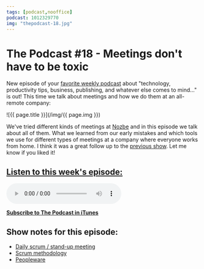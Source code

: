 ```yaml
---
tags: [podcast,nooffice]
podcast: 1012329770
img: "thepodcast-18.jpg"
---
```


# The Podcast #18 - Meetings don't have to be toxic

New episode of your [favorite weekly podcast][p] about "technology, productivity tips, business, publishing, and whatever else comes to mind..." is out! This time we talk about meetings and how we do them at an all-remote company:

<!--More-->

![{{ page.title }}](/img/{{ page.img }})

We've tried different kinds of meetings at [Nozbe][n] and in this episode we talk about all of them. What we learned from our early mistakes and which tools we use for different types of meetings at a company where everyone works from home. I think it was a great follow up to the [previous show](/thepodcast-17). Let me know if you liked it!

## [Listen to this week's episode:][e]

<audio controls>
<source src="https://files.nozbe.com/podcast/018.mp3" type="audio/mpeg">
</audio>

**[Subscribe to The Podcast in iTunes][i]**

## Show notes for this episode:

  * [Daily scrum / stand-up meeting](https://en.wikipedia.org/wiki/Stand-up_meeting)
  * [Scrum methodology](https://en.wikipedia.org/wiki/Scrum_\(software_development\))
  * [Peopleware](http://www.amazon.com/Peopleware-Productive-Projects-Teams-Edition/dp/0321934113/ref=dp_ob_title_bk)

[e]: http://thepodcast.fm/episodes/18
[p]: https://michael.gratis/thepodcastfm
[n]: https://nozbe.com/?a=mike
[r]: https://michael.gratis/radex
[i]: https://michael.gratis/thepodcast